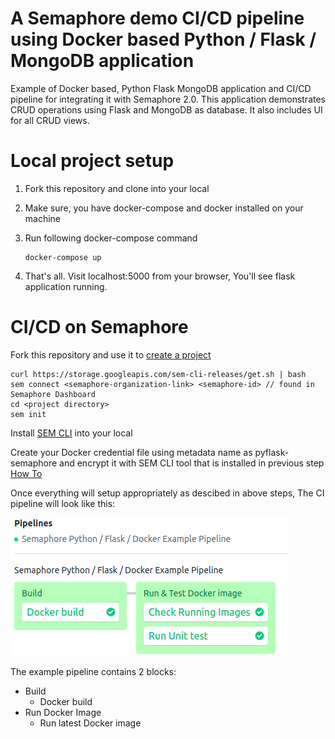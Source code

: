 # A Semaphore demo CI/CD pipeline using Docker based Python / Flask / MongoDB application 
 
Example of Docker based, Python Flask MongoDB application and CI/CD pipeline for integrating it with Semaphore 2.0. This application demonstrates CRUD operations using Flask and MongoDB as database. It also includes UI for all CRUD views.

# Local project setup

1. Fork this repository and clone into your local 

2. Make sure, you have docker-compose and docker installed on your machine

3. Run following docker-compose command
   ```
   docker-compose up
   ```
4. That's all. Visit localhost:5000 from your browser, You'll see flask application           running.
  
# CI/CD on Semaphore

Fork this repository and use it to [create a project](https://docs.semaphoreci.com/article/63-your-first-project)
   ```
   curl https://storage.googleapis.com/sem-cli-releases/get.sh | bash
   sem connect <semaphore-organization-link> <semaphore-id> // found in Semaphore Dashboard
   cd <project directory>
   sem init
   ```

Install [SEM CLI](https://docs.semaphoreci.com/article/53-sem-reference#download-and-install) into your local

Create your Docker credential file using metadata name as pyflask-semaphore and encrypt it with SEM CLI tool that is installed in previous step [How To](https://docs.semaphoreci.com/article/66-environment-variables-and-secrets)

Once everything will setup appropriately as descibed in above steps, The CI pipeline will look like this:

![pipeline](./.semaphore/pipeline.png)

The example pipeline contains 2 blocks:

* Build
   * Docker build
* Run Docker Image
   * Run latest Docker image
